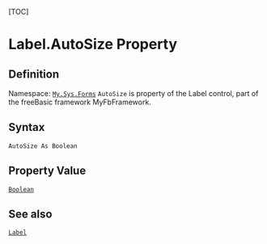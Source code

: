 [TOC]
# Label.AutoSize Property

## Definition
Namespace: [`My.Sys.Forms`](My.Sys.Forms.md)
`AutoSize` is property of the Label control, part of the freeBasic framework MyFbFramework.
## Syntax
```freeBasic
AutoSize As Boolean
```
## Property Value
[`Boolean`]("https://www.freebasic.net/wiki/KeyPgBoolean")
## See also
[`Label`](Label.md)

